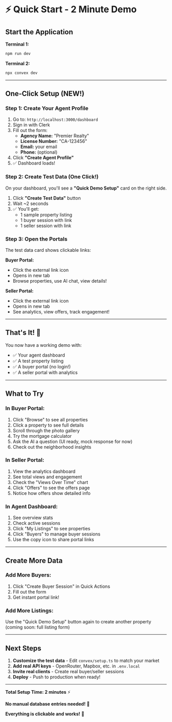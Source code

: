 # ⚡ Quick Start - 2 Minute Demo

## Start the Application

**Terminal 1:**
```bash
npm run dev
```

**Terminal 2:**
```bash
npx convex dev
```

---

## One-Click Setup (NEW!)

### Step 1: Create Your Agent Profile

1. Go to: `http://localhost:3000/dashboard`
2. Sign in with Clerk
3. Fill out the form:
   - **Agency Name:** "Premier Realty"
   - **License Number:** "CA-123456"
   - **Email:** your email
   - **Phone:** (optional)
4. Click **"Create Agent Profile"**
5. ✅ Dashboard loads!

### Step 2: Create Test Data (One Click!)

On your dashboard, you'll see a **"Quick Demo Setup"** card on the right side.

1. Click **"Create Test Data"** button
2. Wait ~2 seconds
3. ✅ You'll get:
   - 1 sample property listing
   - 1 buyer session with link
   - 1 seller session with link

### Step 3: Open the Portals

The test data card shows clickable links:

**Buyer Portal:**
- Click the external link icon
- Opens in new tab
- Browse properties, use AI chat, view details!

**Seller Portal:**
- Click the external link icon
- Opens in new tab
- See analytics, view offers, track engagement!

---

## That's It! 🎉

You now have a working demo with:
- ✅ Your agent dashboard
- ✅ A test property listing
- ✅ A buyer portal (no login!)
- ✅ A seller portal with analytics

---

## What to Try

### In Buyer Portal:
1. Click "Browse" to see all properties
2. Click a property to see full details
3. Scroll through the photo gallery
4. Try the mortgage calculator
5. Ask the AI a question (UI ready, mock response for now)
6. Check out the neighborhood insights

### In Seller Portal:
1. View the analytics dashboard
2. See total views and engagement
3. Check the "Views Over Time" chart
4. Click "Offers" to see the offers page
5. Notice how offers show detailed info

### In Agent Dashboard:
1. See overview stats
2. Check active sessions
3. Click "My Listings" to see properties
4. Click "Buyers" to manage buyer sessions
5. Use the copy icon to share portal links

---

## Create More Data

### Add More Buyers:

1. Click "Create Buyer Session" in Quick Actions
2. Fill out the form
3. Get instant portal link!

### Add More Listings:

Use the "Quick Demo Setup" button again to create another property (coming soon: full listing form)

---

## Next Steps

1. **Customize the test data** - Edit `convex/setup.ts` to match your market
2. **Add real API keys** - OpenRouter, Mapbox, etc. in `.env.local`
3. **Invite real clients** - Create real buyer/seller sessions
4. **Deploy** - Push to production when ready!

---

**Total Setup Time: 2 minutes** ⚡

**No manual database entries needed!** 🎊

**Everything is clickable and works!** 🚀
